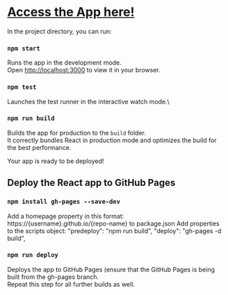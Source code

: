 # [Access the App here!](https://deepti-tri.github.io/listen-and-swipe/)

In the project directory, you can run:

### `npm start`
Runs the app in the development mode.\
Open [http://localhost:3000](http://localhost:3000) to view it in your browser.

### `npm test`
Launches the test runner in the interactive watch mode.\

### `npm run build`
Builds the app for production to the `build` folder.\
It correctly bundles React in production mode and optimizes the build for the best performance.

Your app is ready to be deployed!

## Deploy the React app to GitHub Pages
### `npm install gh-pages --save-dev`
Add a homepage property in this format: https://{username}.github.io/{repo-name} to package.json
Add properties to the scripts object:
"predeploy": "npm run build",
"deploy": "gh-pages -d build",

### `npm run deploy`
Deploys the app to GitHub Pages (ensure that the GitHub Pages is being built from the gh-pages branch.\
Repeat this step for all further builds as well.
